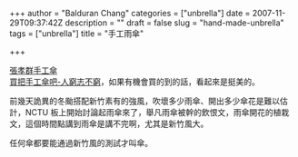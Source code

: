 +++
author = "Balduran Chang"
categories = ["unbrella"]
date = 2007-11-29T09:37:42Z
description = ""
draft = false
slug = "hand-made-unbrella"
tags = ["unbrella"]
title = "手工雨傘"

+++


[張孝群手工傘](http://magicdesign.blogspot.com/2006/07/blog-post_24.html)  
[買把手工傘吧-人窮志不窮](http://www.mw.net.tw/user/dear.pig/blog/2006/03/25/21254/24645/)，如果有機會買的到的話，看起來是挺美的。

前幾天詭異的冬颱搭配新竹素有的強風，吹壞多少雨傘、開出多少傘花是難以估計，NCTU 板上開始討論起雨傘來了，舉凡雨傘被幹的飲恨文，雨傘開花的植栽文，這個時間點講到雨傘是講不完啊，尤其是新竹風大。

任何傘都要能通過新竹風的測試才叫傘。


